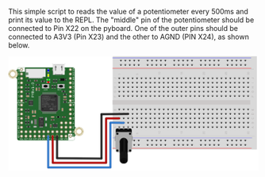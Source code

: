 This simple script to reads the value of a potentiometer every 500ms and print its value to the REPL. The "middle" pin of the potentiometer should be 
connected to Pin X22 on the pyboard. One of the outer pins should be connected to A3V3 (Pin X23) and the other to AGND (PIN X24), as shown below.

![Potentiomter Hardware Setup](pyboard_breadboard_potentiometer.png)